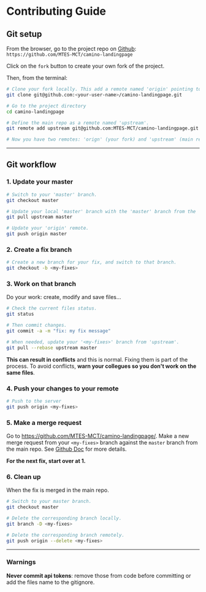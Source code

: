 # Contributing Guide

## Git setup

From the browser, go to the project repo on [Github](https://github.com): `https://github.com/MTES-MCT/camino-landingpage`

Click on the `fork` button to create your own fork of the project.

Then, from the terminal:

```bash
# Clone your fork locally. This add a remote named 'origin' pointing to your fork.
git clone git@github.com:<your-user-name>/camino-landingpage.git

# Go to the project directory
cd camino-landingpage

# Define the main repo as a remote named 'upstream'.
git remote add upstream git@github.com:MTES-MCT/camino-landingpage.git

# Now you have two remotes: 'orign' (your fork) and 'upstream' (main repo).
```

---

## Git workflow

### 1. Update your master

```bash
# Switch to your 'master' branch.
git checkout master

# Update your local 'master' branch with the 'master' branch from the 'upstream' remote.
git pull upstream master

# Update your 'origin' remote.
git push origin master
```

### 2. Create a fix branch

```bash
# Create a new branch for your fix, and switch to that branch.
git checkout -b <my-fixes>
```

### 3. Work on that branch

Do your work: create, modify and save files…

```bash
# Check the current files status.
git status

# Then commit changes.
git commit -a -m "fix: my fix message"

# When needed, update your '<my-fixes>' branch from 'upstream'.
git pull --rebase upstream master
```

**This can result in conflicts** and this is normal. Fixing them is part of the process. To avoid conflicts, **warn your collegues so you don't work on the same files**.

### 4. Push your changes to your remote

```bash
# Push to the server
git push origin <my-fixes>
```

### 5. Make a merge request

Go to https://github.com/MTES-MCT/camino-landingpage/.
Make a new merge request from your `<my-fixes>` branch against the `master` branch from the main repo. See [Github Doc](http://docs.github.com/ce/github-basics/add-merge-request.html) for more details.

**For the next fix, start over at 1.**

### 6. Clean up

When the fix is merged in the main repo.

```bash
# Switch to your master branch.
git checkout master

# Delete the corresponding branch locally.
git branch -D <my-fixes>

# Delete the corresponding branch remotely.
git push origin --delete <my-fixes>
```

---

### Warnings

**Never commit api tokens**: remove those from code before committing or add the files name to the gitignore.
